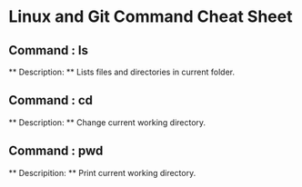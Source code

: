 # Linux and Git Command Cheat Sheet 
## Command : ls
** Description: ** Lists files and directories in current folder.

## Command : cd
** Description: ** Change current working directory.

## Command : pwd
** Descripition: ** Print current working directory.
